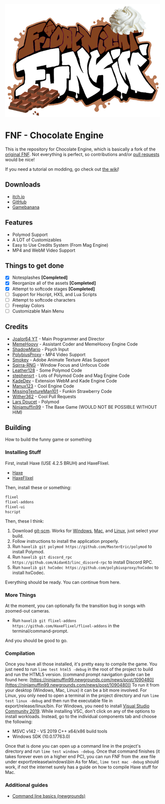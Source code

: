 ![](https://github.com/Joalor64GH/Chocolate-Engine/blob/master/art/Chocolate-Engine-Logo.png?raw=true)

# FNF - Chocolate Engine

This is the repository for Chocolate Engine, which is basically a fork of the [original FNF](https://github.com/ninjamuffin99/Funkin).
Not everything is perfect, so contributions and/or [pull requests](https://github.com/Joalor64GH/Chocolate-Engine/pulls) would be nice!

If you need a tutorial on modding, go check out [the wiki](https://github.com/Joalor64GH/Chocolate-Engine/wiki)!

## Downloads
* [itch.io](https://joalor64.itch.io/chocolate-engine)
* [GitHub](https://github.com/Joalor64GH/Chocolate-Engine/releases/latest)
* [Gamebanana](https://gamebanana.com/tools/10774)

## Features
* Polymod Support
* A LOT of Customizables
* Easy to Use Credits System (From Mag Engine)
* MP4 and WebM Video Support

## Things to get done
* [X] Notesplashes **[Completed]**
* [X] Reorganize all of the assets **[Completed]**
* [X] Attempt to softcode stages **[Completed]**
* [ ] Support for Hscript, HXS, and Lua Scripts
* [ ] Attempt to softcode characters
* [ ] Freeplay Colors
* [ ] Customizable Main Menu

## Credits

* [Joalor64 YT](https://www.youtube.com/channel/UC4tRMRL_iAHX5n1qQpHibfg) - Main Programmer and Director
* [MemeHoovy](https://linktr.ee/memehoovy) - Assistant Coder and MemeHoovy Engine Code
* [ShadowMario](https://github.com/ShadowMario) - Psych Input
* [PolybiusProxy](https://github.com/polybiusproxy) - MP4 Video Support
* [Smokey](https://twitter.com/Smokey_5_) - Adobe Animate Texture Atlas Support
* [Sqirra-RNG](https://gedehari.github.io/) - Window Focus and Unfocus Code
* [Leather128](https://github.com/Leather128) - Some Polymod Code
* [stephensrt](https://github.com/stephensrt) - Lots of Polymod Code and Mag Engine Code
* [KadeDev](https://twitter.com/kade0921) - Extension WebM and Kade Engine Code
* [Manux123](https://github.com/Manux123) - Cool Engine Code
* [MissingTextureMan101](https://twitter.com/OfficialMTM101) - Funkin Strawberry Code
* [Wither362](https://github.com/Wither362) - Cool Pull Requests
* [Lars Doucet](https://github.com/larsiusprime) - Polymod
* [Ninjamuffin99](https://github.com/ninjamuffin99) - The Base Game (WOULD NOT BE POSSIBLE WITHOUT HIM)

## Building

How to build the funny game or something

### Installing Stuff

First, install Haxe (USE 4.2.5 BRUH) and HaxeFlixel.
* [Haxe](https://haxe.org/download/version/4.2.5/)
* [HaxeFlixel](https://haxeflixel.com/documentation/install-haxeflixel/)

Then, install these or something:
```
flixel
flixel-addons
flixel-ui
hscript
```
Then, these I think:
1. Download [git-scm](https://git-scm.com/downloads). Works for [Windows](https://git-scm.com/download/win), [Mac](https://git-scm.com/download/mac), and [Linux](https://git-scm.com/download/linux), just select your build.
2. Follow instructions to install the application properly.
3. Run `haxelib git polymod https://github.com/MasterEric/polymod` to install Polymod.
4. Run `haxelib git discord_rpc https://github.com/Aidan63/linc_discord-rpc` to install Discord RPC.
5. Run `haxelib git hxCodec https://github.com/polybiusproxy/hxCodec` to install hxCodec.

Everything should be ready. You can continue from here.

### More Things

At the moment, you can optionally fix the transition bug in songs with zoomed-out cameras.
- Run `haxelib git flixel-addons https://github.com/HaxeFlixel/flixel-addons` in the terminal/command-prompt.

And you should be good to go.

### Compilation

Once you have all those installed, it's pretty easy to compile the game. You just need to run `lime test html5 -debug` in the root of the project to build and run the HTML5 version. (command prompt navigation guide can be found here: [https://ninjamuffin99.newgrounds.com/news/post/1090480](https://ninjamuffin99.newgrounds.com/news/post/1090480))
To run it from your desktop (Windows, Mac, Linux) it can be a bit more involved. For Linux, you only need to open a terminal in the project directory and run `lime test linux -debug` and then run the executable file in export/release/linux/bin. For Windows, you need to install [Visual Studio Community 2019](https://visualstudio.microsoft.com/vs/older-downloads/). While installing VSC, don't click on any of the options to install workloads. Instead, go to the individual components tab and choose the following:
* MSVC v142 - VS 2019 C++ x64/x86 build tools
* Windows SDK (10.0.17763.0)

Once that is done you can open up a command line in the project's directory and run `lime test windows -debug`. Once that command finishes (it takes forever even on a higher end PC), you can run FNF from the .exe file under export\release\windows\bin
As for Mac, `lime test mac -debug` should work, if not the internet surely has a guide on how to compile Haxe stuff for Mac.

### Additional guides

- [Command line basics (newgrounds)](https://ninjamuffin99.newgrounds.com/news/post/1090480)
